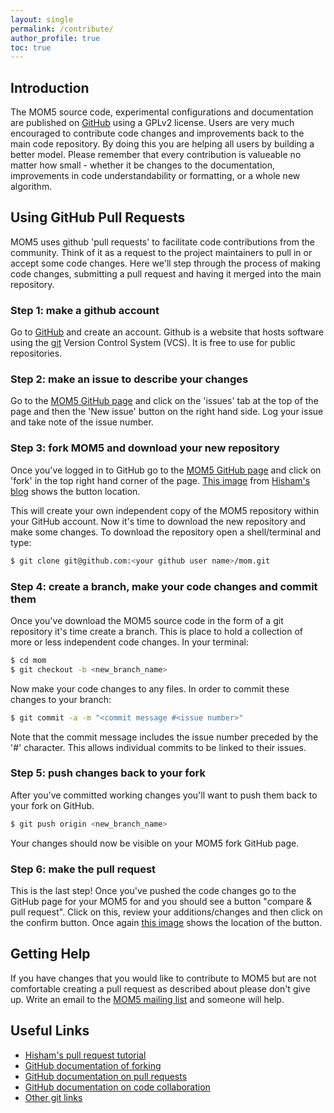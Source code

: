 ```yaml
---
layout: single
permalink: /contribute/
author_profile: true
toc: true
---
```

## Introduction

The MOM5 source code, experimental configurations and documentation are published on [GitHub](https://github.com/mom-ocean/mom5) using a GPLv2 license. Users are very much encouraged to contribute code changes and improvements back to the main code repository. By doing this you are helping all users by building a better model. Please remember that every contribution is valueable no matter how small - whether it be changes to the documentation, improvements in code understandability or formatting, or a whole new algorithm.

## Using GitHub Pull Requests

MOM5 uses github 'pull requests' to facilitate code contributions from the community. Think of it as a request to the project maintainers to pull in or accept some code changes. Here we'll step through the process of making code changes, submitting a pull request and having it merged into the main repository.

### Step 1: make a github account

Go to [GitHub](https://github.com) and create an account. Github is a website that hosts software using the [git](http://mom-ocean.org/web/docs/git) Version Control System (VCS). It is free to use for public repositories.

### Step 2: make an issue to describe your changes

Go to the [MOM5 GitHub page](https://github.com/BreakawayLabs/mom) and click on the 'issues' tab at the top of the page and then the 'New issue' button on the right hand side. Log your issue and take note of the issue number.

### Step 3: fork MOM5 and download your new repository

Once you've logged in to GitHub go to the [MOM5 GitHub page](https://github.com/BreakawayLabs/mom) and click on 'fork' in the top right hand corner of the page. [This image](http://hisham.hm/img/posts/github-fork.png) from [Hisham's blog](http://hisham.hm/2016/01/01/how-to-make-a-pull-request-on-github-a-quick-tutorial/) shows the button location.

This will create your own independent copy of the MOM5 repository within your GitHub account. Now it's time to download the new repository and make some changes. To download the repository open a shell/terminal and type:

```sh
$ git clone git@github.com:<your github user name>/mom.git
```

### Step 4: create a branch, make your code changes and commit them

Once you've download the MOM5 source code in the form of a git repository it's time create a branch. This is place to hold a collection of more or less independent code changes. In your terminal:

```sh
$ cd mom
$ git checkout -b <new_branch_name>
```

Now make your code changes to any files. In order to commit these changes to your branch:

```sh
$ git commit -a -m "<commit message #<issue number>"
```

Note that the commit message includes the issue number preceded by the '#' character. This allows individual commits to be linked to their issues.

### Step 5: push changes back to your fork

After you've committed working changes you'll want to push them back to your fork on GitHub.

```sh
$ git push origin <new_branch_name>
```

Your changes should now be visible on your MOM5 fork GitHub page.

### Step 6: make the pull request

This is the last step! Once you've pushed the code changes go to the GitHub page for your MOM5 for and you should see a button "compare & pull request". Click on this, review your additions/changes and then click on the confirm button. Once again [this image](http://hisham.hm/img/posts/github-comparepr.png) shows the location of the button.

## Getting Help

If you have changes that you would like to contribute to MOM5 but are not comfortable creating a pull request as described about please don't give up. Write an email to the [MOM5 mailing list](https://groups.google.com/forum/#!forum/mom-users) and someone will help.

## Useful Links

* [Hisham's pull request tutorial](http://hisham.hm/2016/01/01/how-to-make-a-pull-request-on-github-a-quick-tutorial/)
* [GitHub documentation of forking](https://help.github.com/articles/fork-a-repo/)
* [GitHub documentation on pull requests](https://help.github.com/articles/creating-a-pull-request/)
* [GitHub documentation on code collaboration](https://help.github.com/categories/collaborating-on-projects-using-issues-and-pull-requests/)
* [Other git links](http://mom-ocean.org/web/docs/git)
